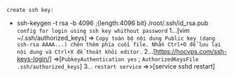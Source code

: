 `create ssh key:` 
-  ssh-keygen -t rsa -b 4096 ;{length:4096 bit}
/root/.ssh/id_rsa.pub
`config for login using ssh key whithout password`
    1...[vim ~/.ssh/authorized_keys] => `Copy toàn bộ nội dung Public key (dạng ssh-rsa AAAA...) chèn thêm phía cuối file. Nhấn Ctrl+O để lưu lại nội dung và Ctrl+X để thoát khỏi editor.`
    2...[https://hocvps.com/ssh-keys-login/]
            =>[`PubkeyAuthentication yes` ;
            `AuthorizedKeysFile .ssh/authorized_keys`]
    3... `restart service` =>>[service sshd restart]
